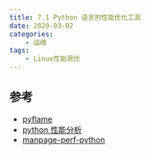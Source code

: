 ```yaml
---
title: 7.1 Python 语言的性能优化工具
date: 2020-03-02
categories:
    - 运维
tags:
    - Linux性能调优
---
```


<!-- more -->

## 参考
- [pyflame](https://github.com/uber-archive/pyflame)
- [python 性能分析](http://hustlijian.github.io/python/2017/06/03/python%E6%80%A7%E8%83%BD%E5%88%86%E6%9E%90.html)
- [manpage-perf-python](https://www.man7.org/linux/man-pages/man1/perf-script-python.1.html)